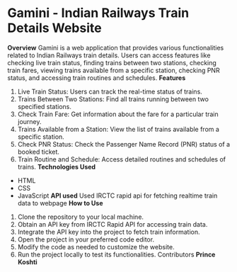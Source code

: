 # Gamini - Indian Railways Train Details Website
**Overview**
Gamini is a web application that provides various functionalities related to Indian Railways train details. Users can access features like checking live train status, finding trains between two stations, checking train fares, viewing trains available from a specific station, checking PNR status, and accessing train routines and schedules.
**Features**
1. Live Train Status: Users can track the real-time status of trains.
2. Trains Between Two Stations: Find all trains running between two specified stations.
3. Check Train Fare: Get information about the fare for a particular train journey.
4. Trains Available from a Station: View the list of trains available from a specific station.
5. Check PNR Status: Check the Passenger Name Record (PNR) status of a booked ticket.
6. Train Routine and Schedule: Access detailed routines and schedules of trains.
**Technologies Used**
- HTML
- CSS
- JavaScript
**API used**
Used IRCTC rapid api for fetching realtime train data to webpage
**How to Use**
1. Clone the repository to your local machine.
2. Obtain an API key from IRCTC Rapid API for accessing train data.
3. Integrate the API key into the project to fetch train information.
4. Open the project in your preferred code editor.
5. Modify the code as needed to customize the website.
6. Run the project locally to test its functionalities.
Contributors
**Prince Koshti**
